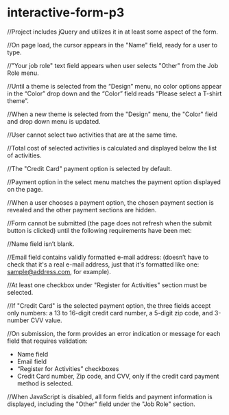 # interactive-form-p3

//Project includes jQuery and utilizes it in at least some aspect of the form.

//On page load, the cursor appears in the "Name" field, ready for a user to type.

//"Your job role" text field appears when user selects "Other" from the Job Role menu.

//Until a theme is selected from the “Design” menu, no color options appear in the “Color” 
drop down and the “Color” field reads “Please select a T-shirt theme”.

//When a new theme is selected from the "Design" menu, the "Color" field and drop down menu 
is updated.

//User cannot select two activities that are at the same time.

//Total cost of selected activities is calculated and displayed below the list of activities.

//The "Credit Card" payment option is selected by default.

//Payment option in the select menu matches the payment option displayed on the page.

//When a user chooses a payment option, the chosen payment section is revealed and the 
other payment sections are hidden.

//Form cannot be submitted (the page does not refresh when the submit button is clicked) until the following requirements have been met:

//Name field isn’t blank.

//Email field contains validly formatted e-mail address: (doesn’t have to check that it's a real e-mail address, just that it's formatted 
like one: sample@address.com, for example).

//At least one checkbox under "Register for Activities" section must be selected.

//If "Credit Card" is the selected payment option, the three fields accept only numbers: a 13 to 16-digit credit card number, a 5-digit zip code, and 3-number CVV value.

//On submission, the form provides an error indication or message for each field that requires validation:
- Name field
- Email field
- “Register for Activities” checkboxes
- Credit Card number, Zip code, and CVV, only if the credit card payment method is selected.

//When JavaScript is disabled, all form fields and payment information is displayed, including the 
"Other" field under the "Job Role" section.
